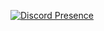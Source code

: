 [![Discord Presence](https://lanyard-profile-readme.vercel.app/api/620046082813984776)](https://discord.com/users/620046082813984776)
